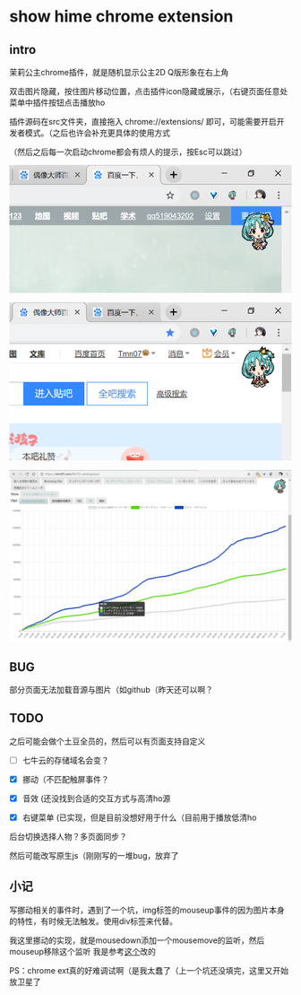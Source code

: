 # show hime chrome extension

## intro

茉莉公主chrome插件，就是随机显示公主2D Q版形象在右上角

双击图片隐藏，按住图片移动位置，点击插件icon隐藏或展示，（右键页面任意处菜单中插件按钮点击播放ho

插件源码在src文件夹，直接拖入 chrome://extensions/ 即可，可能需要开启开发者模式。（之后也许会补充更具体的使用方式

（然后之后每一次启动chrome都会有烦人的提示，按Esc可以跳过）

![](1.png)

![](2.png)

![](3.png)

## BUG

部分页面无法加载音源与图片（如github（昨天还可以啊？


## TODO

之后可能会做个土豆全员的，然后可以有页面支持自定义

- [ ] 七牛云的存储域名会变？

- [x] 挪动（不匹配触屏事件？

- [x] 音效 (还没找到合适的交互方式与高清ho源

- [x] 右键菜单 (已实现，但是目前没想好用于什么（目前用于播放低清ho

后台切换选择人物？多页面同步？

然后可能改写原生js（刚刚写的一堆bug，放弃了

## 小记

写挪动相关的事件时，遇到了一个坑，img标签的mouseup事件的因为图片本身的特性，有时候无法触发。使用div标签来代替。

我这里挪动的实现，就是mousedown添加一个mousemove的监听，然后mouseup移除这个监听 我是参考[这个](https://stackoverflow.com/questions/33948464/move-an-image-with-javascript-using-mouse-events)改的

PS：chrome ext真的好难调试啊（是我太蠢了（上一个坑还没填完，这里又开始放卫星了